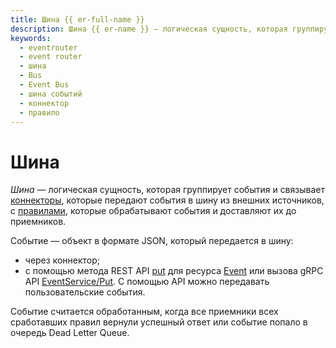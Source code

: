 ```yaml
---
title: Шина {{ er-full-name }}
description: Шина {{ er-name }} — логическая сущность, которая группирует события и связывает коннекторы с правилами.
keywords:
  - eventrouter
  - event router
  - шина
  - Bus
  - Event Bus
  - шина событий
  - коннектор
  - правило
---
```


# Шина

_Шина_ — логическая сущность, которая группирует события и связывает [коннекторы](connector.md), которые передают события в шину из внешних источников, с [правилами](rule.md), которые обрабатывают события и доставляют их до приемников.

Событие — объект в формате JSON, который передается в шину:
* через коннектор;
* с помощью метода REST API [put](../../eventrouter/api-ref/Event/put.md) для ресурса [Event](../../eventrouter/api-ref/Event/index.md) или вызова gRPC API [EventService/Put](../../eventrouter/api-ref/grpc/Event/put.md). С помощью API можно передавать пользовательские события.

Событие считается обработанным, когда все приемники всех сработавших правил вернули успешный ответ или событие попало в очередь Dead Letter Queue.
